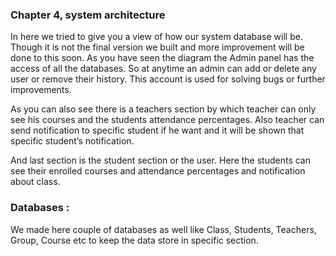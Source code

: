 ### Chapter 4, system architecture



In here we tried to give you a view of how our system database will be. Though it is not the final version we built and more improvement will be done to this soon. As you have seen the diagram the Admin panel has the access of all the databases. So at anytime an admin can add or delete any user or remove their history. This account is used for solving bugs or further improvements.

As you can also see there is a teachers section by which teacher can only see his courses and the students attendance percentages. Also teacher can send notification to specific student if he want  and it will be shown that specific student’s notification.

And last section is the student section or the user. Here the students can see their enrolled courses and attendance percentages and notification about class.

### Databases :

We made here couple of databases as well like Class, Students, Teachers, Group, Course etc to keep the data store in specific section.


